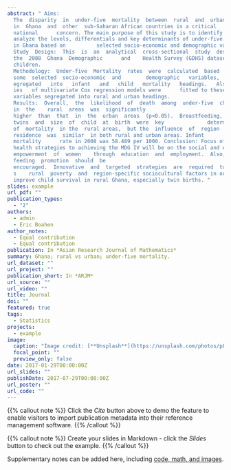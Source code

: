 ```yaml
---
abstract: " Aims:
  The  disparity  in  under-five  mortality  between  rural  and  urban  areas  \
  in  Ghana  and  other  sub-Saharan African countries is a critical
  national      concern. The main purpose of this study is to identify and
  analyze the levels, differentials and key determinants of under-five mortality
  in Ghana based on          selected socio-economic and demographic variables.
  Study  Design:  This  is  an  analytical  cross-sectional  study  design  of  \
  the  2008  Ghana  Demographic      and    Health Survey (GDHS) dataset for
  children.
  Methodology:  Under-five  Mortality  rates  were  calculated  based  on
  some  selected  socio-economic  and        demographic   variables,   and   s\
  egregated   into   infant   and   child   mortality   headings.   Also,   ser\
  ies   of multivariate Cox regression models were      fitted to these selected
  variables segregated into rural and urban headings.
  Results:  Overall,  the  likelihood  of  death  among  under-five  children  \
  in  the    rural  areas  was  significantly
  higher  than  that  in  the  urban  areas  (p<0.05).  Breastfeeding,
  twins  and  size  of  child  at  birth  were  key              determinants  \
  of  mortality  in the  rural areas,  but the  influence  of  region  of
  residence  was  similar  in both rural and urban areas. Infant
  mortality      rate in 2008 was 58.489 per 1000. Conclusion: Focus of child
  health strategies to achieving the MDG IV will be on the social and economic
  empowerment  of  women    through  education  and  employment.  Also,  breast\
  feeding  promotion  should  be
  encouraged.  Innovative  and  targeted  strategies  are  required  to  addres\
  s    rural  poverty  and  region-specific sociocultural factors in order to
  improve child survival in rural Ghana, especially twin births. "
slides: example
url_pdf: ""
publication_types:
  - "2"
authors:
  - admin
  - Eric Boahen
author_notes:
  - Equal contribution
  - Equal contribution
publication: In *Asian Research Journal of Mathematics*
summary: Ghana; rural vs urban; under-five mortality.
url_dataset: ""
url_project: ""
publication_short: In *ARJM*
url_source: ""
url_video: ""
title: Journal
doi: ""
featured: true
tags:
  - Statistics
projects:
  - example
image:
  caption: "Image credit: [**Unsplash**](https://unsplash.com/photos/pLCdAaMFLTE)"
  focal_point: ""
  preview_only: false
date: 2017-01-29T00:00:00Z
url_slides: ""
publishDate: 2017-07-29T00:00:00Z
url_poster: ""
url_code: ""
---
```


{{% callout note %}}
Click the *Cite* button above to demo the feature to enable visitors to import publication metadata into their reference management software.
{{% /callout %}}

{{% callout note %}}
Create your slides in Markdown - click the *Slides* button to check out the example.
{{% /callout %}}

Supplementary notes can be added here, including [code, math, and images](https://wowchemy.com/docs/writing-markdown-latex/).
